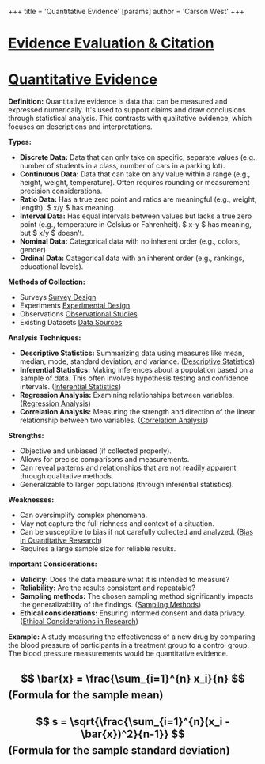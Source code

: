+++
 title = 'Quantitative Evidence'
[params]
	author = 'Carson West'
+++
# [Evidence Evaluation & Citation](./../evidence-evaluation-&-citation/)
# [Quantitative Evidence](./../quantitative-evidence/)

**Definition:**  Quantitative evidence is data that can be measured and expressed numerically.  It's used to support claims and draw conclusions through statistical analysis.  This contrasts with qualitative evidence, which focuses on descriptions and interpretations.

**Types:**

* **Discrete Data:**  Data that can only take on specific, separate values (e.g., number of students in a class, number of cars in a parking lot).
* **Continuous Data:** Data that can take on any value within a range (e.g., height, weight, temperature).  Often requires rounding or measurement precision considerations.
* **Ratio Data:**  Has a true zero point and ratios are meaningful (e.g., weight, length).  $ x/y $  has meaning.
* **Interval Data:**  Has equal intervals between values but lacks a true zero point (e.g., temperature in Celsius or Fahrenheit).  $ x-y $  has meaning, but  $ x/y $  doesn't.
* **Nominal Data:**  Categorical data with no inherent order (e.g., colors, gender).
* **Ordinal Data:**  Categorical data with an inherent order (e.g., rankings, educational levels).

**Methods of Collection:**

* Surveys [Survey Design](./../survey-design/)
* Experiments [Experimental Design](./../experimental-design/)
* Observations [Observational Studies](./../observational-studies/)
* Existing Datasets [Data Sources](./../data-sources/)

**Analysis Techniques:**

* **Descriptive Statistics:** Summarizing data using measures like mean, median, mode, standard deviation, and variance.  ([Descriptive Statistics](./../descriptive-statistics/))
* **Inferential Statistics:** Making inferences about a population based on a sample of data.  This often involves hypothesis testing and confidence intervals. ([Inferential Statistics](./../inferential-statistics/))
* **Regression Analysis:**  Examining relationships between variables. ([Regression Analysis](./../regression-analysis/))
* **Correlation Analysis:** Measuring the strength and direction of the linear relationship between two variables. ([Correlation Analysis](./../correlation-analysis/))


**Strengths:**

* Objective and unbiased (if collected properly).
* Allows for precise comparisons and measurements.
* Can reveal patterns and relationships that are not readily apparent through qualitative methods.
* Generalizable to larger populations (through inferential statistics).

**Weaknesses:**

* Can oversimplify complex phenomena.
* May not capture the full richness and context of a situation.
* Can be susceptible to bias if not carefully collected and analyzed.  ([Bias in Quantitative Research](./../bias-in-quantitative-research/))
* Requires a large sample size for reliable results.


**Important Considerations:**

* **Validity:** Does the data measure what it is intended to measure?
* **Reliability:**  Are the results consistent and repeatable?
* **Sampling methods:** The chosen sampling method significantly impacts the generalizability of the findings. ([Sampling Methods](./../sampling-methods/))
* **Ethical considerations:**  Ensuring informed consent and data privacy. ([Ethical Considerations in Research](./../ethical-considerations-in-research/))


**Example:**  A study measuring the effectiveness of a new drug by comparing the blood pressure of participants in a treatment group to a control group. The blood pressure measurements would be quantitative evidence.

##  $$  \bar{x} = \frac{\sum_{i=1}^{n} x_i}{n}  $$   (Formula for the sample mean)

##  $$  s = \sqrt{\frac{\sum_{i=1}^{n}(x_i - \bar{x})^2}{n-1}}  $$  (Formula for the sample standard deviation)
